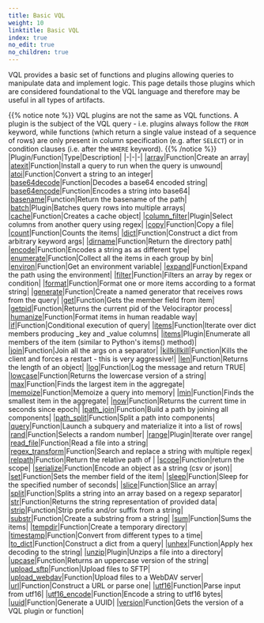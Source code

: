 ```yaml
---
title: Basic VQL
weight: 10
linktitle: Basic VQL
index: true
no_edit: true
no_children: true
---
```


VQL provides a basic set of functions and plugins allowing
queries to manipulate data and implement logic. This page details
those plugins which are considered foundational to the VQL
language and therefore may be useful in all types of artifacts.

{{% notice note %}}
VQL plugins are not the same as VQL functions. A plugin is the subject
of the VQL query - i.e. plugins always follow the `FROM` keyword,
while functions (which return a single value instead of a sequence of
rows) are only present in column specification (e.g. after `SELECT`)
or in condition clauses (i.e. after the `WHERE` keyword).
{{% /notice %}}
|Plugin/Function|<span class='vql_type'>Type</span>|Description|
|-|-|-|
|[array](array)|<span class='vql_type'>Function</span>|Create an array|
|[atexit](atexit)|<span class='vql_type'>Function</span>|Install a query to run when the query is unwound|
|[atoi](atoi)|<span class='vql_type'>Function</span>|Convert a string to an integer|
|[base64decode](base64decode)|<span class='vql_type'>Function</span>|Decodes a base64 encoded string|
|[base64encode](base64encode)|<span class='vql_type'>Function</span>|Encodes a string into base64|
|[basename](basename)|<span class='vql_type'>Function</span>|Return the basename of the path|
|[batch](batch)|<span class='vql_type'>Plugin</span>|Batches query rows into multiple arrays|
|[cache](cache)|<span class='vql_type'>Function</span>|Creates a cache object|
|[column_filter](column_filter)|<span class='vql_type'>Plugin</span>|Select columns from another query using regex|
|[copy](copy)|<span class='vql_type'>Function</span>|Copy a file|
|[count](count)|<span class='vql_type'>Function</span>|Counts the items|
|[dict](dict)|<span class='vql_type'>Function</span>|Construct a dict from arbitrary keyword args|
|[dirname](dirname)|<span class='vql_type'>Function</span>|Return the directory path|
|[encode](encode)|<span class='vql_type'>Function</span>|Encodes a string as as different type|
|[enumerate](enumerate)|<span class='vql_type'>Function</span>|Collect all the items in each group by bin|
|[environ](environ)|<span class='vql_type'>Function</span>|Get an environment variable|
|[expand](expand)|<span class='vql_type'>Function</span>|Expand the path using the environment|
|[filter](filter)|<span class='vql_type'>Function</span>|Filters an array by regex or condition|
|[format](format)|<span class='vql_type'>Function</span>|Format one or more items according to a format string|
|[generate](generate)|<span class='vql_type'>Function</span>|Create a named generator that receives rows from the query|
|[get](get)|<span class='vql_type'>Function</span>|Gets the member field from item|
|[getpid](getpid)|<span class='vql_type'>Function</span>|Returns the current pid of the Velociraptor process|
|[humanize](humanize)|<span class='vql_type'>Function</span>|Format items in human readable way|
|[if](if)|<span class='vql_type'>Function</span>|Conditional execution of query|
|[items](items)|<span class='vql_type'>Function</span>|Iterate over dict members producing _key and _value columns|
|[items](items)|<span class='vql_type'>Plugin</span>|Enumerate all members of the item (similar to Python's items() method)|
|[join](join)|<span class='vql_type'>Function</span>|Join all the args on a separator|
|[killkillkill](killkillkill)|<span class='vql_type'>Function</span>|Kills the client and forces a restart - this is very aggressive!|
|[len](len)|<span class='vql_type'>Function</span>|Returns the length of an object|
|[log](log)|<span class='vql_type'>Function</span>|Log the message and return TRUE|
|[lowcase](lowcase)|<span class='vql_type'>Function</span>|Returns the lowercase version of a string|
|[max](max)|<span class='vql_type'>Function</span>|Finds the largest item in the aggregate|
|[memoize](memoize)|<span class='vql_type'>Function</span>|Memoize a query into memory|
|[min](min)|<span class='vql_type'>Function</span>|Finds the smallest item in the aggregate|
|[now](now)|<span class='vql_type'>Function</span>|Returns the current time in seconds since epoch|
|[path_join](path_join)|<span class='vql_type'>Function</span>|Build a path by joining all components|
|[path_split](path_split)|<span class='vql_type'>Function</span>|Split a path into components|
|[query](query)|<span class='vql_type'>Function</span>|Launch a subquery and materialize it into a list of rows|
|[rand](rand)|<span class='vql_type'>Function</span>|Selects a random number|
|[range](range)|<span class='vql_type'>Plugin</span>|Iterate over range|
|[read_file](read_file)|<span class='vql_type'>Function</span>|Read a file into a string|
|[regex_transform](regex_transform)|<span class='vql_type'>Function</span>|Search and replace a string with multiple regex|
|[relpath](relpath)|<span class='vql_type'>Function</span>|Return the relative path of |
|[scope](scope)|<span class='vql_type'>Function</span>|return the scope|
|[serialize](serialize)|<span class='vql_type'>Function</span>|Encode an object as a string (csv or json)|
|[set](set)|<span class='vql_type'>Function</span>|Sets the member field of the item|
|[sleep](sleep)|<span class='vql_type'>Function</span>|Sleep for the specified number of seconds|
|[slice](slice)|<span class='vql_type'>Function</span>|Slice an array|
|[split](split)|<span class='vql_type'>Function</span>|Splits a string into an array based on a regexp separator|
|[str](str)|<span class='vql_type'>Function</span>|Returns the string representation of provided data|
|[strip](strip)|<span class='vql_type'>Function</span>|Strip prefix and/or suffix from a string|
|[substr](substr)|<span class='vql_type'>Function</span>|Create a substring from a string|
|[sum](sum)|<span class='vql_type'>Function</span>|Sums the items|
|[tempdir](tempdir)|<span class='vql_type'>Function</span>|Create a temporary directory|
|[timestamp](timestamp)|<span class='vql_type'>Function</span>|Convert from different types to a time|
|[to_dict](to_dict)|<span class='vql_type'>Function</span>|Construct a dict from a query|
|[unhex](unhex)|<span class='vql_type'>Function</span>|Apply hex decoding to the string|
|[unzip](unzip)|<span class='vql_type'>Plugin</span>|Unzips a file into a directory|
|[upcase](upcase)|<span class='vql_type'>Function</span>|Returns an uppercase version of the string|
|[upload_sftp](upload_sftp)|<span class='vql_type'>Function</span>|Upload files to SFTP|
|[upload_webdav](upload_webdav)|<span class='vql_type'>Function</span>|Upload files to a WebDAV server|
|[url](url)|<span class='vql_type'>Function</span>|Construct a URL or parse one|
|[utf16](utf16)|<span class='vql_type'>Function</span>|Parse input from utf16|
|[utf16_encode](utf16_encode)|<span class='vql_type'>Function</span>|Encode a string to utf16 bytes|
|[uuid](uuid)|<span class='vql_type'>Function</span>|Generate a UUID|
|[version](version)|<span class='vql_type'>Function</span>|Gets the version of a VQL plugin or function|
